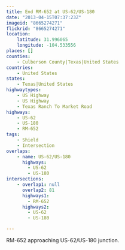 ```yaml
---
title: End RM-652 at US-62/US-180
date: "2013-04-15T07:37:23Z"
imageid: "8665274271"
flickrid: "8665274271"
location:
    latitude: 31.996065
    longitude: -104.533556
places: []
counties:
    - Culberson County|Texas|United States
countries:
    - United States
states:
    - Texas|United States
highwaytypes:
    - US Highway
    - US Highway
    - Texas Ranch To Market Road
highways:
    - US-62
    - US-180
    - RM-652
tags:
    - Shield
    - Intersection
overlaps:
    - name: US-62/US-180
      highways:
        - US-62
        - US-180
intersections:
    - overlap1: null
      overlap2: 81
      highways1:
        - RM-652
      highways2:
        - US-62
        - US-180

---
```

RM-652 approaching US-62/US-180 junction.